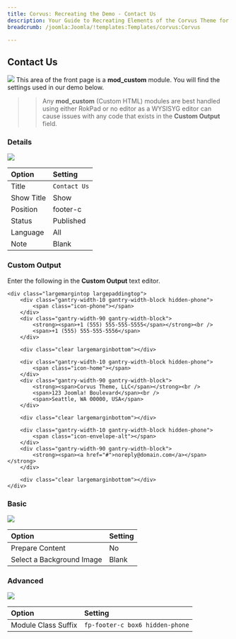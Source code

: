 ```yaml
---
title: Corvus: Recreating the Demo - Contact Us
description: Your Guide to Recreating Elements of the Corvus Theme for Joomla
breadcrumb: /joomla:Joomla/!templates:Templates/corvus:Corvus

---
```


Contact Us
----
![][demo]
This area of the front page is a **mod_custom** module. You will find the settings used in our demo below.

>> Any **mod_custom** (Custom HTML) modules are best handled using either RokPad or no editor as a WYSISYG editor can cause issues with any code that exists in the **Custom Output** field.

### Details
![][demo2]

| Option     | Setting      |  
| :--------- | :----------- |  
| Title      | `Contact Us` |  
| Show Title | Show         |  
| Position   | footer-c     |  
| Status     | Published    |  
| Language   | All          |  
| Note       | Blank        |  

### Custom Output
Enter the following in the **Custom Output** text editor.

~~~
<div class="largemargintop largepaddingtop">
	<div class="gantry-width-10 gantry-width-block hidden-phone">
	    <span class="icon-phone"></span>
	</div>
	<div class="gantry-width-90 gantry-width-block">
	    <strong><span>+1 (555) 555-555-5555</span></strong><br />
	    <span>+1 (555) 555-555-5556</span>
	</div>

	<div class="clear largemarginbottom"></div>

	<div class="gantry-width-10 gantry-width-block hidden-phone">
	    <span class="icon-home"></span>
	</div>
	<div class="gantry-width-90 gantry-width-block">
		<strong><span>Corvus Theme, LLC</span></strong><br />
	    <span>123 Joomla! Boulevard</span><br />
	    <span>Seattle, WA 00000, USA</span> 
	</div>

	<div class="clear largemarginbottom"></div>

	<div class="gantry-width-10 gantry-width-block hidden-phone">
	    <span class="icon-envelope-alt"></span>
	</div>
	<div class="gantry-width-90 gantry-width-block">
	    <strong><span><a href="#">noreply@domain.com</a></span></strong>
	</div>

	<div class="clear largemarginbottom"></div>	
</div>
~~~

### Basic
![][demo3]

| Option                    | Setting |
| :------------------------ | :------ |
| Prepare Content           | No      |
| Select a Background Image | Blank   |

### Advanced
![][demo4]

| Option              | Setting                         |  
| :------------------ | :------------------------------ |  
| Module Class Suffix | `fp-footer-c box6 hidden-phone` |  

[demo]: assets/demo_13.jpeg
[demo2]: assets/contact_1.jpeg
[demo3]: assets/contact_2.jpeg
[demo4]: assets/contact_3.jpeg